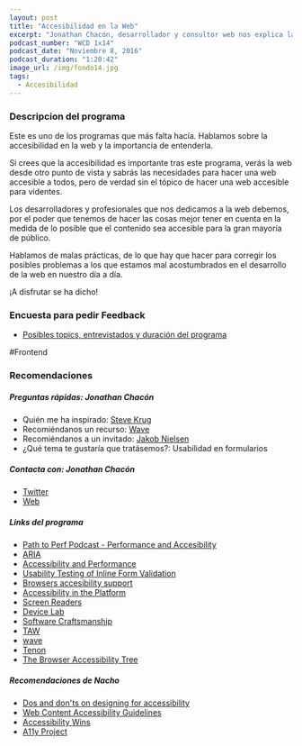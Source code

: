 ```yaml
---
layout: post
title: "Accesibilidad en la Web"
excerpt: "Jonathan Chacón, desarrollador y consultor web nos explica las recomendaciones para hacer la web más accesible."
podcast_number: "WCD 1x14"
podcast_date: "Noviembre 8, 2016"
podcast_duration: "1:20:42"
image_url: /img/fondo14.jpg
tags: 
  - Accesibilidad
---
```




<h3 class="post-title  post-heading">Descripcion del programa</h3>

Este es uno de los programas que más falta hacía. Hablamos sobre la accesibilidad en la web y la importancia de entenderla.

Si crees que la accesibilidad es importante tras este programa, verás la web desde otro punto de vista y sabrás las necesidades para hacer una web accesible a todos, pero de verdad sin el tópico de hacer una web accesible para videntes.

Los desarrolladores y profesionales que nos dedicamos a la web debemos, por el poder que tenemos de hacer las cosas mejor tener en cuenta en la medida de lo posible que el contenido sea accesible para la gran mayoría de público.

Hablamos de malas prácticas, de lo que hay que hacer para corregir los posibles problemas a los que estamos mal acostumbrados en el desarrollo de la web en nuestro día a día.

¡A disfrutar se ha dicho!

<div class="rule"></div>

<h3 class="post-title  post-heading">Encuesta para pedir Feedback</h3>

<ul>
  <li class="recomendacion"><a href="https://wecodesignpodcast.typeform.com/to/keNT6k">Posibles topics, entrevistados y duración del programa</a></li>
</ul>
 
<div class="rule"></div>

#Frontend

<div class="rule"></div>

<h3 class="post-title  post-heading">Recomendaciones</h3>

##### Preguntas rápidas: Jonathan Chacón

<ul>
  <li class="recomendacion"><span>Quién me ha inspirado: </span><a href="https://www.flinders.edu.au/sabs/inclusivity/web-accessibility/krug.cfm">Steve Krug</a></li>
  <li class="recomendacion"><span>Recomiéndanos un recurso: </span><a href="http://wave.webaim.org/">Wave</a></li>
  <li class="recomendacion"><span>Recomiéndanos a un invitado: </span><a href="https://www.nngroup.com/people/jakob-nielsen/">Jakob Nielsen</a></li>
  <li class="recomendacion"><span>¿Qué tema te gustaría que tratásemos?: </span>Usabilidad en formularios</li>
</ul>

##### Contacta con: Jonathan Chacón

<ul>
  <li class="recomendacion"><a href="https://twitter.com/jonathanchacon">Twitter</a></li>
  <li class="recomendacion"><a href="http://www.programaraciegas.net/">Web</a></li>
</ul>

##### Links del programa

<ul>
  <li class="recomendacion"><a href="https://pathtoperf.com/2016/09/29/12-with-marcy-sutton.html">Path to Perf Podcast - Performance and Accesibility</a></li>
  <li class="recomendacion"><a href="https://www.w3.org/WAI/intro/aria">ARIA</a></li>
  <li class="recomendacion"><a href="https://marcysutton.com/accessibility-and-performance/">Accessibility and Performance</a></li>
  <li class="recomendacion"><a href="http://baymard.com/blog/inline-form-validation">Usability Testing of Inline Form Validation</a></li>
  <li class="recomendacion"><a href="https://twitter.com/stevefaulkner/status/789410040058785792">Browsers accesibility support</a></li>
  <li class="recomendacion"><a href="https://speakerdeck.com/robdodson/accessibility-in-the-platform">Accessibility in the Platform</a></li>
  <li class="recomendacion"><a href="https://en.wikipedia.org/wiki/List_of_screen_readers">Screen Readers</a></li>
  <li class="recomendacion"><a href="https://opendevicelab.com/">Device Lab</a></li>
  <li class="recomendacion"><a href="http://manifesto.softwarecraftsmanship.org/">Software Craftsmanship</a></li>
  <li class="recomendacion"><a href="http://www.tawdis.net/">TAW</a></li>
  <li class="recomendacion"><a href="http://wave.webaim.org/">wave</a></li>
  <li class="recomendacion"><a href="https://tenon.io/">Tenon</a></li>
  <li class="recomendacion"><a href="https://www.paciellogroup.com/blog/2015/01/the-browser-accessibility-tree/">The Browser Accessibility Tree</a></li>
</ul>

##### Recomendaciones de Nacho

<ul>
  <li class="recomendacion"><a href="https://accessibility.blog.gov.uk/2016/09/02/dos-and-donts-on-designing-for-accessibility/">Dos and don'ts on designing for accessibility</a></li>
  <li class="recomendacion"><a href="https://www.w3.org/WAI/intro/wcag">Web Content Accessibility Guidelines</a></li>
  <li class="recomendacion"><a href="https://a11ywins.tumblr.com/">Accessibility Wins</a></li>
  <li class="recomendacion"><a href="http://a11yproject.com">A11y Project</a></li>
</ul>
